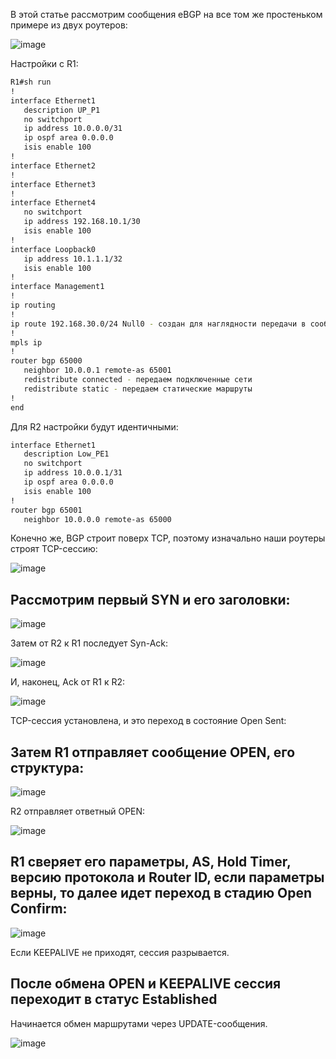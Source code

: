 В этой статье рассмотрим сообщения eBGP на все том же простеньком примере из двух роутеров:

![image](https://github.com/user-attachments/assets/77de54de-7b9a-49bf-b560-3043bd4a2dc8)

Настройки с R1:

```bash
R1#sh run
!
interface Ethernet1
   description UP_P1
   no switchport
   ip address 10.0.0.0/31
   ip ospf area 0.0.0.0
   isis enable 100
!
interface Ethernet2
!
interface Ethernet3
!
interface Ethernet4
   no switchport
   ip address 192.168.10.1/30
   isis enable 100
!
interface Loopback0
   ip address 10.1.1.1/32
   isis enable 100
!
interface Management1
!
ip routing
!
ip route 192.168.30.0/24 Null0 - создан для наглядности передачи в сообщениях Update
!
mpls ip
!
router bgp 65000
   neighbor 10.0.0.1 remote-as 65001
   redistribute connected - передаем подключенные сети
   redistribute static - передаем статические маршруты
!
end
```

Для R2 настройки будут идентичными:

```bash
interface Ethernet1
   description Low_PE1
   no switchport
   ip address 10.0.0.1/31
   ip ospf area 0.0.0.0
   isis enable 100
!
router bgp 65001
   neighbor 10.0.0.0 remote-as 65000
```
Конечно же, BGP строит поверх TCP, поэтому изначально наши роутеры строят TCP-сессию:

![image](https://github.com/user-attachments/assets/7948bae1-bba1-4692-ad83-43af27fd160e)

## Рассмотрим первый SYN и его заголовки:

![image](https://github.com/user-attachments/assets/e33e9f89-5528-43b9-9755-6766c0a79c25)

Затем от R2 к R1 последует Syn-Ack:

![image](https://github.com/user-attachments/assets/bb910d32-4699-4800-b7e0-8bbe92598c4a)

И, наконец, Ack от R1 к R2:

![image](https://github.com/user-attachments/assets/0ba362ec-2406-4ed1-bc3f-af0613fafaa6)

TCP-сессия установлена, и это переход в состояние Open Sent:

## Затем R1 отправляет сообщение OPEN, его структура:

![image](https://github.com/user-attachments/assets/373239a0-97b7-4138-8e28-dd8ba8944ba4)

R2 отправляет ответный OPEN:

![image](https://github.com/user-attachments/assets/98e141a3-56ab-4ac9-9215-1f5e666d62a7)

## R1 сверяет его параметры, AS, Hold Timer, версию протокола и Router ID, если параметры верны, то далее идет переход в стадию Open Confirm:

![image](https://github.com/user-attachments/assets/94167ad2-37d3-41cc-8d78-4c32691ad875)

Если KEEPALIVE не приходят, сессия разрывается.

## После обмена OPEN и KEEPALIVE сессия переходит в статус Established

Начинается обмен маршрутами через UPDATE-сообщения.

![image](https://github.com/user-attachments/assets/572aaf6f-4019-4464-be8d-d61ddf959e05)

